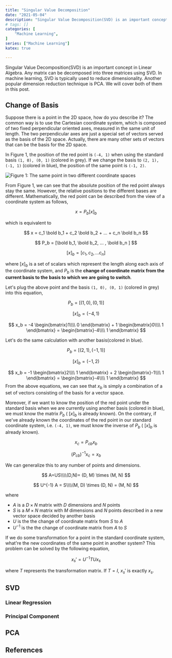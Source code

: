 ```yaml
---
title: "Singular Value Decomposition"
date: "2021-05-04"
description: "Singular Value Decomposition(SVD) is an important concept in Linear Algebra. Any matrix can be decomposed into three matrices using SVD. In machine learning, SVD is typically used to reduce dimensionality. Another popular dimension reduction technique is PCA. We will cover both of them in this post."
# tags: []
categories: [
    "Machine Learning",
]
series: ["Machine Learning"]
katex: true

---
```




Singular Value Decomposition(SVD) is an important concept in Linear Algebra. Any matrix can be decomposed into three matrices using SVD. In machine learning, SVD is typically used to reduce dimensionality. Another popular dimension reduction technique is PCA. We will cover both of them in this post.



<!--more-->



## Change of Basis



Suppose there is a point in the 2D space, how do you describe it? The common way is to use the Cartesian coordinate system, which is composed of two fixed perpendicular oriented axes, measured in the same unit of length. The two perpendicular axes are just a special set of vectors served as the basis of the 2D space. Actually, there are many other sets of vectors that can be the basis for the 2D space.



In Figure 1, the position of the red point is `(-4, 1)` when using the standard basis `(1, 0), (0, 1)` (colored in grey). If we change the basis to `(2, 1), (-1, 1)` (colored in blue), the position of the same point is `(-1, 2)`. 



![](/blog/post/images/change-basis-example.png "Figure 1: The same point in two different coordinate spaces")



From Figure 1, we can see that the absolute position of the red point always stay the same. However, the relative positions to the different bases are different. Mathematically, the red point can be described from the view of a coordinate system as follows,

$$
x = P_b[x]_b
$$


which is equivalent to 


$$
x = c_1 \bold b_1 + c_2 \bold b_2 + ... + c_n \bold b_n
$$

$$
P_b = [\bold b_1, \bold b_2,  ... , \bold b_n ]
$$


$$
[x]_b = [c_1, c_2, ... c_n]
$$



where $[x]_b$ is a set of scalars which represent the length along each axis of the coordinate system, and $P_b$ is the **change of coordinate matrix from the current basis to the basis to which we are going to switch**. 



Let's plug the above point and  the basis `(1, 0), (0, 1)`  (colored in grey) into this equation,



$$
P_b = [ (1, 0), (0, 1)]
$$

$$
[x]_b = (-4, 1)
$$

$$
x_b = -4 \begin{bmatrix}1\\\\ 0 \end{bmatrix} + 1 \begin{bmatrix}0\\\\ 1 \end{bmatrix} = \begin{bmatrix}-4\\\\ 1 \end{bmatrix}
$$


Let's do the same calculation with another basis(colored in blue).


$$
P_b = [ (2, 1), (-1, 1)]
$$

$$
[x]_b = (-1, 2)
$$

$$
x_b = -1 \begin{bmatrix}2\\\\ 1 \end{bmatrix} + 2 \begin{bmatrix}-1\\\\ 1 \end{bmatrix} = \begin{bmatrix}-4\\\\ 1 \end{bmatrix}
$$
From the above equations, we can see that $x_b$ is simply a combination of a set of vectors consisting of the basis for a vector space. 



Moreover, if we want to know the position of the red point under the standard basis when we are currently using another basis (colored in blue), we must know the matrix $P_b$ ( $[x]_b$ is already known). On the contrary, if we've already known the coordinates of the red point in our standard coordinate system, i.e. `(-4, 1)`,  we must know the inverse of $P_b$ ( $[x]_b$ is already known).


$$
x_c = P_{cb} x_b
$$

$$
(P_{cb})^{-1}x_c = x_b
$$




We can generalize this to any number of points and dimensions.



$$
A=US\\\\(D,N)= (D, M) \times (M, N)
$$




$$
U^{-1} A  = S\\\\(M, D) \times (D, N) = (M, N)
$$


where 

- $A$ is a $D\times N$ matrix with $D$ dimensions and $N$ points 
- $S$ is a  $M\times N$ matrix with $M$ dimensions and $N$ points described in a new vector space decided by another basis
- $U$ is the the change of coordinate matrix from $S$ to $A$
- $U^{-1}$ is the the change of coordinate matrix from $A$ to $S$



If we do some transformation for a point in the standard coordinate system, what're the new coordinates of the same point in another system? This problem can be solved by the following equation,



$$
x_s' = U^{-1}TUx_s
$$



where $T$ represents the transformation matrix. If $T=I$,  $x_s'$ is exactly $x_s$.



## SVD



### Linear Regression



### Principal Component





## PCA





## References





